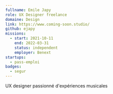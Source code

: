 ```yaml
---
fullname: Emile Japy
role: UX Designer freelance
domaine: Design
link: https://www.coming-soon.studio/
github: ejapy
missions:
  - start: 2021-10-11
    end: 2022-03-31
    status: independent
    employer: Benext
startups:
  - pass-emploi
badges:
  - segur
---
```


UX designer passionné d'expériences musicales
